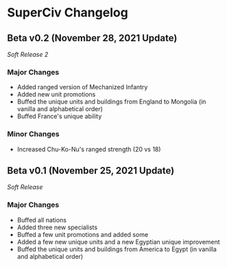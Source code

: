 # SuperCiv Changelog
## Beta v0.2 (November 28, 2021 Update)
*Soft Release 2*
### Major Changes
- Added ranged version of Mechanized Infantry
- Added new unit promotions
- Buffed the unique units and buildings from England to Mongolia (in vanilla and alphabetical order)
- Buffed France's unique ability
### Minor Changes
- Increased Chu-Ko-Nu's ranged strength (20 vs 18)

## Beta v0.1 (November 25, 2021 Update)
*Soft Release*
### Major Changes
- Buffed all nations
- Added three new specialists
- Buffed a few unit promotions and added some
- Added a few new unique units and a new Egyptian unique improvement
- Buffed the unique units and buildings from America to Egypt (in vanilla and alphabetical order)